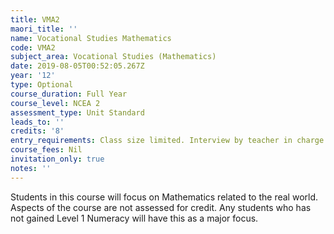 ```yaml
---
title: VMA2
maori_title: ''
name: Vocational Studies Mathematics
code: VMA2
subject_area: Vocational Studies (Mathematics)
date: 2019-08-05T00:52:05.267Z
year: '12'
type: Optional
course_duration: Full Year
course_level: NCEA 2
assessment_type: Unit Standard
leads_to: ''
credits: '8'
entry_requirements: Class size limited. Interview by teacher in charge required.
course_fees: Nil
invitation_only: true
notes: ''
---
```

Students in this course will focus on Mathematics related to the real world. Aspects of the course are not assessed for credit. Any students who has not gained Level 1 Numeracy will have this as a major focus.
